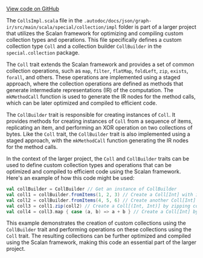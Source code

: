 [View code on GitHub](sigmastate-interpreterhttps://github.com/ScorexFoundation/sigmastate-interpreter/.autodoc/docs/json/graph-ir/src/main/scala/special/collection/impl)

The `CollsImpl.scala` file in the `.autodoc/docs/json/graph-ir/src/main/scala/special/collection/impl` folder is part of a larger project that utilizes the Scalan framework for optimizing and compiling custom collection types and operations. This file specifically defines a custom collection type `Coll` and a collection builder `CollBuilder` in the `special.collection` package.

The `Coll` trait extends the Scalan framework and provides a set of common collection operations, such as `map`, `filter`, `flatMap`, `foldLeft`, `zip`, `exists`, `forall`, and others. These operations are implemented using a staged approach, where the collection operations are defined as methods that generate intermediate representations (IR) of the computation. The `mkMethodCall` function is used to generate the IR nodes for the method calls, which can be later optimized and compiled to efficient code.

The `CollBuilder` trait is responsible for creating instances of `Coll`. It provides methods for creating instances of `Coll` from a sequence of items, replicating an item, and performing an XOR operation on two collections of bytes. Like the `Coll` trait, the `CollBuilder` trait is also implemented using a staged approach, with the `mkMethodCall` function generating the IR nodes for the method calls.

In the context of the larger project, the `Coll` and `CollBuilder` traits can be used to define custom collection types and operations that can be optimized and compiled to efficient code using the Scalan framework. Here's an example of how this code might be used:

```scala
val collBuilder = CollBuilder // Get an instance of CollBuilder
val coll1 = collBuilder.fromItems(1, 2, 3) // Create a Coll[Int] with items 1, 2, 3
val coll2 = collBuilder.fromItems(4, 5, 6) // Create another Coll[Int] with items 4, 5, 6
val coll3 = coll1.zip(coll2) // Create a Coll[(Int, Int)] by zipping coll1 and coll2
val coll4 = coll3.map { case (a, b) => a + b } // Create a Coll[Int] by summing the pairs in coll3
```

This example demonstrates the creation of custom collections using the `CollBuilder` trait and performing operations on these collections using the `Coll` trait. The resulting collections can be further optimized and compiled using the Scalan framework, making this code an essential part of the larger project.
